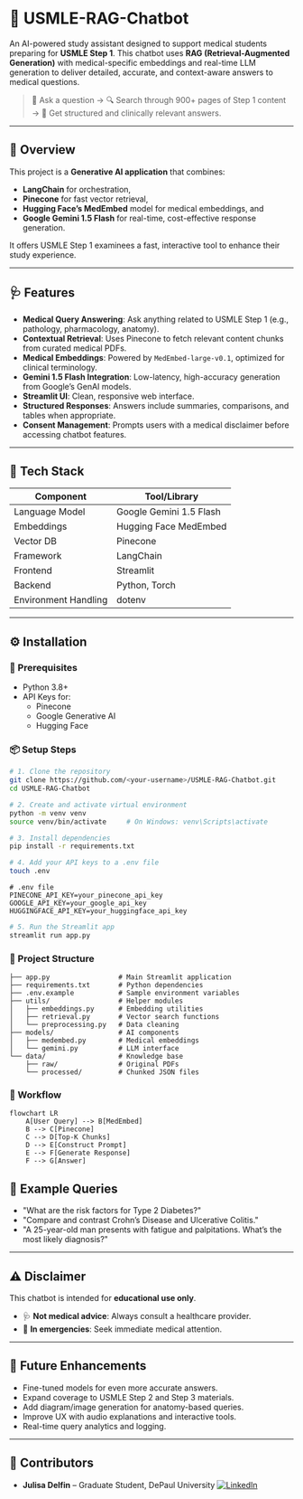 # 🧠 USMLE-RAG-Chatbot

An AI-powered study assistant designed to support medical students preparing for **USMLE Step 1**. This chatbot uses **RAG (Retrieval-Augmented Generation)** with medical-specific embeddings and real-time LLM generation to deliver detailed, accurate, and context-aware answers to medical questions.

> 💬 Ask a question → 🔍 Search through 900+ pages of Step 1 content → 🧾 Get structured and clinically relevant answers.

---

## 🚀 Overview

This project is a **Generative AI application** that combines:

- **LangChain** for orchestration,
- **Pinecone** for fast vector retrieval,
- **Hugging Face’s MedEmbed** model for medical embeddings, and
- **Google Gemini 1.5 Flash** for real-time, cost-effective response generation.

It offers USMLE Step 1 examinees a fast, interactive tool to enhance their study experience.

---

## 🩺 Features

- **Medical Query Answering**: Ask anything related to USMLE Step 1 (e.g., pathology, pharmacology, anatomy).
- **Contextual Retrieval**: Uses Pinecone to fetch relevant content chunks from curated medical PDFs.
- **Medical Embeddings**: Powered by `MedEmbed-large-v0.1`, optimized for clinical terminology.
- **Gemini 1.5 Flash Integration**: Low-latency, high-accuracy generation from Google’s GenAI models.
- **Streamlit UI**: Clean, responsive web interface.
- **Structured Responses**: Answers include summaries, comparisons, and tables when appropriate.
- **Consent Management**: Prompts users with a medical disclaimer before accessing chatbot features.

---

## 🧰 Tech Stack

| Component            | Tool/Library              |
|----------------------|---------------------------|
| Language Model       | Google Gemini 1.5 Flash   |
| Embeddings           | Hugging Face MedEmbed     |
| Vector DB            | Pinecone                  |
| Framework            | LangChain                 |
| Frontend             | Streamlit                 |
| Backend              | Python, Torch             |
| Environment Handling | dotenv                    |

---

## ⚙️ Installation

### 🔗 Prerequisites

- Python 3.8+
- API Keys for:
  - Pinecone
  - Google Generative AI
  - Hugging Face

### 📦 Setup Steps

```bash
# 1. Clone the repository
git clone https://github.com/<your-username>/USMLE-RAG-Chatbot.git
cd USMLE-RAG-Chatbot

# 2. Create and activate virtual environment
python -m venv venv
source venv/bin/activate     # On Windows: venv\Scripts\activate

# 3. Install dependencies
pip install -r requirements.txt

# 4. Add your API keys to a .env file
touch .env
```

```env
# .env file
PINECONE_API_KEY=your_pinecone_api_key
GOOGLE_API_KEY=your_google_api_key
HUGGINGFACE_API_KEY=your_huggingface_api_key
``` 

```bash
# 5. Run the Streamlit app
streamlit run app.py
```

### 📁 Project Structure
```text
├── app.py                 # Main Streamlit application
├── requirements.txt       # Python dependencies
├── .env.example           # Sample environment variables
├── utils/                 # Helper modules
│   ├── embeddings.py      # Embedding utilities
│   ├── retrieval.py       # Vector search functions
│   └── preprocessing.py   # Data cleaning
├── models/                # AI components
│   ├── medembed.py        # Medical embeddings
│   └── gemini.py          # LLM interface
└── data/                  # Knowledge base
    ├── raw/               # Original PDFs
    └── processed/         # Chunked JSON files
```

### 🔄 Workflow
```mermaid
flowchart LR
    A[User Query] --> B[MedEmbed]
    B --> C[Pinecone]
    C --> D[Top-K Chunks]
    D --> E[Construct Prompt]
    E --> F[Generate Response]
    F --> G[Answer]
```
## 💬 Example Queries

- "What are the risk factors for Type 2 Diabetes?"
- "Compare and contrast Crohn’s Disease and Ulcerative Colitis."
- "A 25-year-old man presents with fatigue and palpitations. What’s the most likely diagnosis?"

---

## ⚠️ Disclaimer

This chatbot is intended for **educational use only**.

- 🩺 **Not medical advice**: Always consult a healthcare provider.
- 🚨 **In emergencies**: Seek immediate medical attention.

---

## 🔮 Future Enhancements

- Fine-tuned models for even more accurate answers.
- Expand coverage to USMLE Step 2 and Step 3 materials.
- Add diagram/image generation for anatomy-based queries.
- Improve UX with audio explanations and interactive tools.
- Real-time query analytics and logging.

---

## 👥 Contributors

- **Julisa Delfin** – Graduate Student, DePaul University
[![LinkedIn](https://img.shields.io/badge/LinkedIn-0077B5?style=flat&logo=linkedin&logoColor=white)](https://www.linkedin.com/in/julisadelfin/)  
